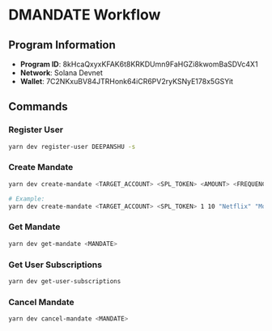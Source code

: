 # DMANDATE Workflow

## Program Information
- **Program ID**: 8kHcaQxyxKFAK6t8KRKDUmn9FaHGZi8kwomBaSDVc4X1
- **Network**: Solana Devnet
- **Wallet**: 7C2NKxuBV84JTRHonk64iCR6PV2ryKSNyE178x5GSYit

## Commands

### Register User
```bash
yarn dev register-user DEEPANSHU -s
```

### Create Mandate
```bash
yarn dev create-mandate <TARGET_ACCOUNT> <SPL_TOKEN> <AMOUNT> <FREQUENCY> "Name" "Description"

# Example:
yarn dev create-mandate <TARGET_ACCOUNT> <SPL_TOKEN> 1 10 "Netflix" "Monthly subscription"
```

### Get Mandate
```bash
yarn dev get-mandate <MANDATE>
```

### Get User Subscriptions
```bash
yarn dev get-user-subscriptions
```

### Cancel Mandate
```bash
yarn dev cancel-mandate <MANDATE>

